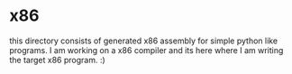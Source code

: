 # x86
this directory consists of generated x86 assembly for simple python like programs. I am working on a x86 compiler and its here where I am writing the
target x86 program. :)